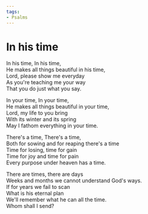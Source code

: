 ```yaml
---
tags:
- Psalms
---
```


# In his time  

In his time, In his time,  
He makes all things beautiful in his time,  
Lord, please show me everyday  
As you're teaching me your way  
That you do just what you say.  

In your time, In your time,  
He makes all things beautiful in your time,  
Lord, my life to you bring  
With its winter and its spring  
May I fathom everything in your time.  

There's a time, There's a time,  
Both for sowing and for reaping there's a time  
Time for losing, time for gain  
Time for joy and time for pain  
Every purpose under heaven has a time.  

There are times, there are days  
Weeks and months we cannot understand God's ways.  
If for years we fail to scan  
What is his eternal plan  
We'll remember what he can all the time.  
Whom shall I send?